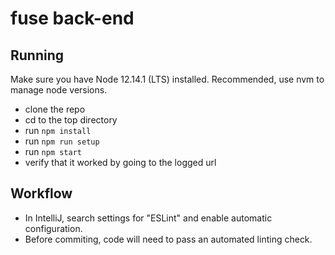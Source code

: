 # fuse back-end

## Running
Make sure you have Node 12.14.1 (LTS) installed.
Recommended, use nvm to manage node versions.

* clone the repo
* cd to the top directory
* run `npm install`
* run `npm run setup`
* run `npm start`
* verify that it worked by going to the logged url

## Workflow
* In IntelliJ, search settings for "ESLint" and enable automatic configuration.
* Before commiting, code will need to pass an automated linting check.